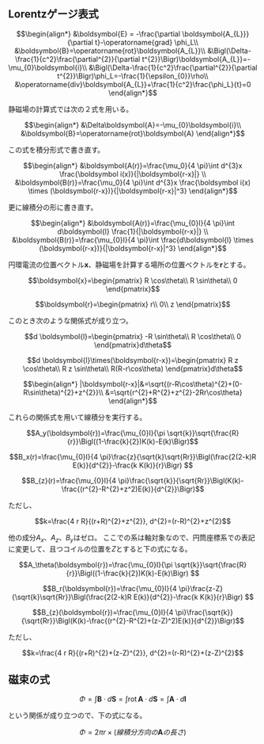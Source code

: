 ## Lorentzゲージ表式

```math
\begin{align*}

&\boldsymbol{E} = -\frac{\partial \boldsymbol{A_{L}}}{\partial t}-\operatorname{grad} \phi_L\\

&\boldsymbol{B}=\operatorname{rot}\boldsymbol{A_{L}}\\

&\Bigl(\Delta-\frac{1}{c^2}\frac{\partial^{2}}{\partial t^{2}}\Bigr)\boldsymbol{A_{L}}=-\mu_{0}\boldsymbol{i}\\

&\Bigl(\Delta-\frac{1}{c^2}\frac{\partial^{2}}{\partial t^{2}}\Bigr)\phi_L=-\frac{1}{\epsilon_{0}}\rho\\

&\operatorname{div}\boldsymbol{A_{L}}+\frac{1}{c^2}\frac{\phi_L}{t}=0
\end{align*}
```

静磁場の計算式では次の２式を用いる。

```math
\begin{align*}

&\Delta\boldsymbol{A}=-\mu_{0}\boldsymbol{i}\\

&\boldsymbol{B}=\operatorname{rot}\boldsymbol{A}
\end{align*}
```
この式を積分形式で書き直す。

```math
\begin{align*}
&\boldsymbol{A(r)}=\frac{\mu_0}{4 \pi}\int d^{3}x \frac{\boldsymbol i(x)}{|\boldsymbol{r-x}|} \\
&\boldsymbol{B(r)}=\frac{\mu_0}{4 \pi}\int d^{3}x \frac{\boldsymbol i(x) \times (\boldsymbol{r-x})}{|\boldsymbol{r-x}|^3}
\end{align*}
```

更に線積分の形に書き直す。

```math
\begin{align*}
&\boldsymbol{A(r)}=\frac{\mu_{0}I}{4 \pi}\int d\boldsymbol{l} \frac{1}{|\boldsymbol{r-x}|} \\
&\boldsymbol{B(r)}=\frac{\mu_{0}I}{4 \pi}\int  \frac{d\boldsymbol{l} \times (\boldsymbol{r-x})}{|\boldsymbol{r-x}|^3}
\end{align*}
```

円環電流の位置ベクトル$\boldsymbol{x}$、静磁場を計算する場所の位置ベクトルを$\boldsymbol{r}$とする。

```math
\boldsymbol{x}=\begin{pmatrix}
R \cos\theta\\
R \sin\theta\\
0
\end{pmatrix}
```

```math
\boldsymbol{r}=\begin{pmatrix}
r\\
0\\
z
\end{pmatrix}
```

このとき次のような関係式が成り立つ。

```math
d \boldsymbol{l}=\begin{pmatrix}
-R \sin\theta\\
R \cos\theta\\
0
\end{pmatrix}d\theta
```

```math
d \boldsymbol{l}\times(\boldsymbol{r-x})=\begin{pmatrix}
R z \cos\theta\\
R z \sin\theta\\
R(R-r\cos\theta)
\end{pmatrix}d\theta
```

```math
\begin{align*}
|\boldsymbol{r-x}|&=\sqrt{(r-R\cos\theta)^{2}+(0-R\sin\theta)^{2}+z^{2}}\\
&=\sqrt{r^{2}+R^{2}+z^{2}-2Rr\cos\theta}
\end{align*}
```

これらの関係式を用いて線積分を実行する。

```math
A_y(\boldsymbol{r})=\frac{\mu_{0}I}{\pi \sqrt{k}}\sqrt{\frac{R}{r}}\Bigl((1-\frac{k}{2})K(k)-E(k)\Bigr)
```

```math
B_x(r)=\frac{\mu_{0}I}{4 \pi}\frac{z}{\sqrt{k}\sqrt{Rr}}\Bigl(\frac{2(2-k)R E(k)}{d^{2}}-\frac{k K(k)}{r}\Bigr)

```

```math
B_{z}(r)=\frac{\mu_{0}I}{4 \pi}\frac{\sqrt{k}}{\sqrt{Rr}}\Bigl(K(k)-\frac{(r^{2}-R^{2}+z^2)E(k)}{d^{2}}\Bigr)
```
ただし、

```math
k=\frac{4 r R}{(r+R)^{2}+z^{2}}, d^{2}=(r-R)^{2}+z^{2}
```

他の成分$A_x$、$A_z$、$B_y$はゼロ。
ここでの系は軸対象なので、円筒座標系での表記に変更して、且つコイルの位置を$Z$とすると下の式になる。

```math
A_\theta(\boldsymbol{r})=\frac{\mu_{0}I}{\pi \sqrt{k}}\sqrt{\frac{R}{r}}\Bigl((1-\frac{k}{2})K(k)-E(k)\Bigr)

```

```math
B_r(\boldsymbol{r})=\frac{\mu_{0}I}{4 \pi}\frac{z-Z}{\sqrt{k}\sqrt{Rr}}\Bigl(\frac{2(2-k)R E(k)}{d^{2}}-\frac{k K(k)}{r}\Bigr)

```

```math
B_{z}(\boldsymbol{r})=\frac{\mu_{0}I}{4 \pi}\frac{\sqrt{k}}{\sqrt{Rr}}\Bigl(K(k)-\frac{(r^{2}-R^{2}+(z-Z)^2)E(k)}{d^{2}}\Bigr)
```
ただし、

```math
k=\frac{4 r R}{(r+R)^{2}+(z-Z)^{2}}, d^{2}=(r-R)^{2}+(z-Z)^{2}
```


## 磁束の式
```math
\Phi=\int\boldsymbol{B}\cdot d\boldsymbol{S}=\int\operatorname{rot}\boldsymbol{A}\cdot d\boldsymbol{S}=\int \boldsymbol{A}\cdot d\boldsymbol{l}
```
という関係が成り立つので、下の式になる。

```math
\Phi=2\pi r \times (線積分方向の\boldsymbol{A}の長さ)
```

